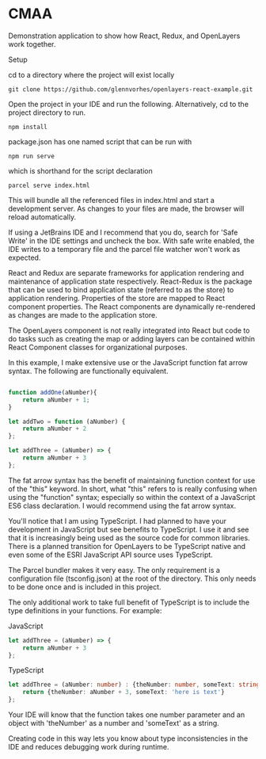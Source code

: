 # CMAA

Demonstration application to show how React, Redux, and OpenLayers
work together.

Setup

cd to a directory where the project will exist locally

```
git clone https://github.com/glennvorhes/openlayers-react-example.git
```

Open the project in your IDE and run the following.  Alternatively, cd
to the project directory to run.

```
npm install
```

package.json has one named script that can be run with

```
npm run serve
```

which is shorthand for the script declaration

```
parcel serve index.html
```

This will bundle all the referenced files in index.html and start a 
development server.  As changes to your files are made, the browser
will reload automatically.

If using a JetBrains IDE and I recommend that you do, search for 'Safe Write'
in the IDE settings and uncheck the box.  With safe write enabled, the IDE writes
to a temporary file and the parcel file watcher won't work as expected.  



React and Redux are separate frameworks for application rendering and 
maintenance of application state respectively.  React-Redux is the package
that can be used to bind application state (referred to as the store) to 
application rendering.  Properties of the store are mapped to React component
properties.  The React components are dynamically re-rendered as changes 
are made to the application store. 

The OpenLayers component is not really integrated into React but code
to do tasks such as creating the map or adding layers can be contained
within React Component classes for organizational purposes.

In this example, I make extensive use or the JavaScript function fat
arrow syntax.  The following are functionally equivalent.

```javascript

function addOne(aNumber){
    return aNumber + 1;
}

let addTwo = function (aNumber) {
    return aNumber + 2
};

let addThree = (aNumber) => {
    return aNumber + 3
};
````

The fat arrow syntax has the benefit of maintaining function context for 
use of the "this" keyword.  In short, what "this" refers to is really confusing
when using the "function" syntax; especially so within the context of a 
JavaScript ES6 class declaration.  I would recommend using the fat arrow syntax.

You'll notice that I am using TypeScript.  I had planned to have your 
development in JavaScript but see benefits to TypeScript.  I use it and see
that it is increasingly being used as the source code for common libraries.
There is a planned transition for OpenLayers to be TypeScript native and even
some of the ESRI JavaScript API source uses TypeScript.

The Parcel bundler makes it very easy.  The only requirement is a configuration
file (tsconfig.json) at the root of the directory.  This only needs to be done 
once and is included in this project.     

The only additional work to take full benefit of TypeScript is to include
the type definitions in your functions.  For example:

JavaScript
```javascript
let addThree = (aNumber) => {
    return aNumber + 3
};
```

TypeScript
```typescript
let addThree = (aNumber: number) : {theNumber: number, someText: string} => {
    return {theNumber: aNumber + 3, someText: 'here is text'}
};
```

Your IDE will know that the function takes one number parameter and an object 
with 'theNumber' as a number and 'someText' as a string.  

Creating code in this way lets you know about type inconsistencies
in the IDE and reduces debugging work during runtime.



